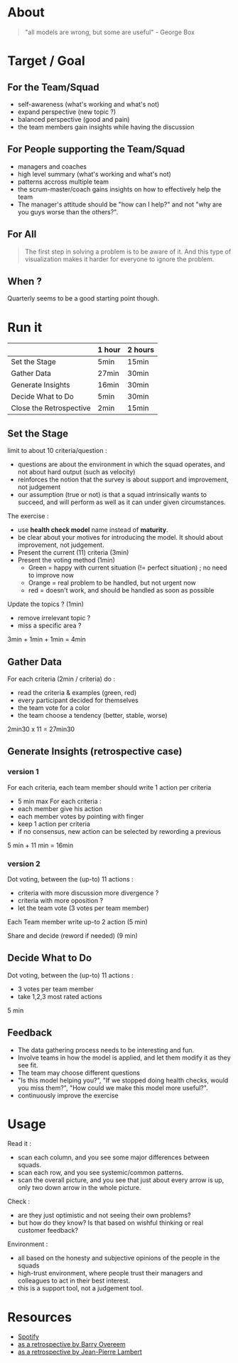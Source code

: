 # About

> "all models are wrong, but some are useful" -  George Box

# Target / Goal

## For the Team/Squad

- self-awareness (what's working and what's not)
- expand perspective (new topic ?)
- balanced perspective (good and pain)
- the team members gain insights while having the discussion

## For People supporting the Team/Squad

- managers and coaches
- high level summary (what's working and what's not)
- patterns accross multiple team
- the scrum-master/coach gains insights on how to effectively help the team
- The manager's attitude should be "how can I help?" and not "why are you guys worse than the others?".

## For All

> The first step in solving a problem is to be aware of it. And this type of visualization makes it harder for everyone to ignore the problem.

## When ?

Quarterly seems to be a good starting point though.

# Run it

|    | 1 hour | 2 hours |
| -- | ------ | ------- |
| Set the Stage           | 5min | 15min |
| Gather Data             | 27min | 30min |
| Generate Insights       | 16min | 30min |
| Decide What to Do       | 5min | 30min |
| Close the Retrospective | 2min | 15min |

## Set the Stage

limit to about 10 criteria/question :
- questions are about the environment in which the squad operates, and not about hard output (such as velocity)
- reinforces the notion that the survey is about support and improvement, not judgement
- our assumption (true or not) is that a squad intrinsically wants to succeed, and will perform as well as it can under given circumstances.

The exercise :
- use **health check model** name instead of **maturity**.
- be clear about your motives for introducing the model. It should about
improvement, not judgement.
- Present the current (11) criteria (3min)
- Present the voting method (1min)
  - Green = happy with current situation (!= perfect situation) ; no need to improve now
  - Orange = real problem to be handled, but not urgent now
  - red = doesn't work, and should be handled as soon as possible

Update the topics ? (1min)
- remove irrelevant topic ?
- miss a specific area ?

3min + 1min + 1min = 4min

## Gather Data

For each criteria (2min / criteria) do :
- read the criteria & examples (green, red)
- every participant decided for themselves
- the team vote for a color
- the team choose a tendency (better, stable, worse)

2min30 x 11 = 27min30

## Generate Insights (retrospective case)


### version 1
For each criteria, each team member should write 1 action per criteria
- 5 min max
For each criteria :
- each member give his action
- each member votes by pointing with finger
- keep 1 action per criteria
- if no consensus, new action can be selected by rewording a previous

5 min + 11 min = 16min

### version 2
Dot voting, between the (up-to) 11 actions :
- criteria with more discussion more divergence ?
- criteria with more oposition ?
- let the team vote (3 votes per team member)

Each Team member write up-to 2 action (5 min)

Share and decide (reword if needed) (9 min)


## Decide What to Do

Dot voting, between the (up-to) 11 actions :
- 3 votes per team member
- take 1,2,3 most rated actions

5 min

## Feedback

- The data gathering process needs to be interesting and fun.
- Involve teams in how the model is applied, and let them modify it as they see fit.
- The team may choose different questions
- "Is this model helping you?",  "If we stopped doing health checks, would you miss them?",  "How could we make this model more useful?".
- continuously improve the exercise

# Usage

Read it :
- scan each column, and you see some major differences between squads.
- scan each row, and you see systemic/common patterns.
- scan the overall picture, and you see that just about every arrow is up, only two down arrow in the whole picture.

Check :
- are they just optimistic and not seeing their own problems?
- but how do they know? Is that based on wishful thinking or real customer feedback?

Environment :
- all based on the honesty and subjective opinions of the people in the squads
- high-trust environment, where people trust their managers and colleagues to act in their best interest.
- this is a support tool, not a judgement tool.


# Resources

- [Spotify](https://labs.spotify.com/2014/09/16/squad-health-check-model/)
- [as a retrospective by Barry Overeem](https://www.barryovereem.com/how-i-used-the-spotify-squad-health-check-model/)
- [as a retrospective by Jean-Pierre Lambert](https://jp-lambert.me/r%C3%A9tro-squad-health-check-94d3fed9997)

